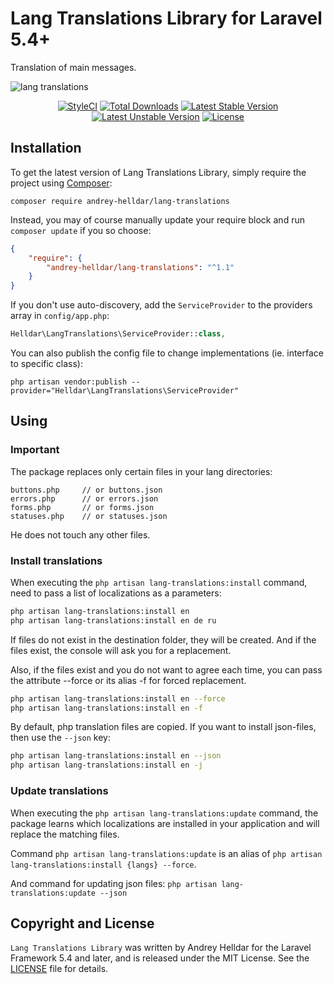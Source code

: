 # Lang Translations Library for Laravel 5.4+

Translation of main messages.

![lang translations](https://user-images.githubusercontent.com/10347617/40197728-f289d00c-5a1c-11e8-877a-7ac379ceb4a2.png)

<p align="center">
    <a href="https://styleci.io/repos/132602203"><img src="https://styleci.io/repos/132602203/shield" alt="StyleCI" /></a>
    <a href="https://packagist.org/packages/andrey-helldar/lang-translations"><img src="https://img.shields.io/packagist/dt/andrey-helldar/lang-translations.svg?style=flat-square" alt="Total Downloads" /></a>
    <a href="https://packagist.org/packages/andrey-helldar/lang-translations"><img src="https://poser.pugx.org/andrey-helldar/lang-translations/v/stable?format=flat-square" alt="Latest Stable Version" /></a>
    <a href="https://packagist.org/packages/andrey-helldar/lang-translations"><img src="https://poser.pugx.org/andrey-helldar/lang-translations/v/unstable?format=flat-square" alt="Latest Unstable Version" /></a>
    <a href="LICENSE"><img src="https://poser.pugx.org/andrey-helldar/lang-translations/license?format=flat-square" alt="License" /></a>
</p>


## Installation

To get the latest version of Lang Translations Library, simply require the project using [Composer](https://getcomposer.org):

```
composer require andrey-helldar/lang-translations
```

Instead, you may of course manually update your require block and run `composer update` if you so choose:

```json
{
    "require": {
        "andrey-helldar/lang-translations": "^1.1"
    }
}
```

If you don't use auto-discovery, add the `ServiceProvider` to the providers array in `config/app.php`:

```php
Helldar\LangTranslations\ServiceProvider::class,
```

You can also publish the config file to change implementations (ie. interface to specific class):

```
php artisan vendor:publish --provider="Helldar\LangTranslations\ServiceProvider"
```


## Using

### Important

The package replaces only certain files in your lang directories:

    buttons.php     // or buttons.json
    errors.php      // or errors.json
    forms.php       // or forms.json
    statuses.php    // or statuses.json

He does not touch any other files.


### Install translations

When executing the `php artisan lang-translations:install` command, need to pass a list of localizations as a parameters:

```bash
php artisan lang-translations:install en
php artisan lang-translations:install en de ru
```

If files do not exist in the destination folder, they will be created. And if the files exist, the console will ask you for a replacement.

Also, if the files exist and you do not want to agree each time, you can pass the attribute --force or its alias -f for forced replacement.

```bash
php artisan lang-translations:install en --force
php artisan lang-translations:install en -f
```

By default, php translation files are copied. If you want to install json-files, then use the `--json` key:

```bash
php artisan lang-translations:install en --json
php artisan lang-translations:install en -j
```


### Update translations

When executing the `php artisan lang-translations:update` command, the package learns which localizations are installed in your application and will replace the matching files.

Command `php artisan lang-translations:update` is an alias of `php artisan lang-translations:install {langs} --force`.

And command for updating json files: `php artisan lang-translations:update --json`


## Copyright and License

`Lang Translations Library` was written by Andrey Helldar for the Laravel Framework 5.4 and later, and is released under the MIT License. See the [LICENSE](LICENSE) file for details.
